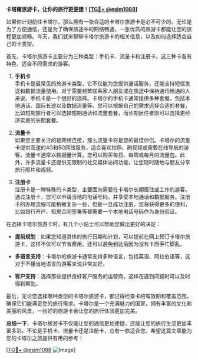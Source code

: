 **卡塔爾旅游卡，让你的旅行更便捷！[[TG💪+ @esim1088](https://t.me/s/esim1088)]**

如果你计划前往卡塔尔，那么拥有一张合适的卡塔尔旅游卡是必不可少的。无论是为了方便通信，还是为了确保旅途中的网络畅通，一张优质的旅游卡都能让您的旅程更加顺畅。今天，我们就来聊聊卡塔尔旅游卡的相关信息，以及如何选择适合自己的卡类型。

首先，卡塔尔旅游卡主要分为三种类型：手机卡、流量卡和注册卡。这三种卡各有特色，适合不同需求的游客。

1. **手机卡**  
   手机卡是最常见的旅游卡类型，它不仅能为您提供通话服务，还能支持短信发送和数据流量使用。对于需要频繁联系家人朋友或在旅途中保持通讯畅通的人来说，手机卡是一个很好的选择。卡塔尔的手机卡通常提供多种套餐，包括本地通话、国际长途以及数据流量等。您可以根据自己的需求选择合适的套餐，比如短期旅行者可以选择短期通话和流量套餐，而长期居住者则可以选择更经济实惠的长期套餐。

2. **流量卡**  
   如果您主要关注的是网络连接，那么流量卡将是您的最佳伴侣。卡塔尔的流量卡提供高速的4G和5G网络服务，适合喜欢拍照、刷视频或需要在线导航的游客。流量卡通常以数据量计算，您可以购买每日、每周或每月的流量包。此外，许多流量卡还提供无限制的社交媒体访问功能，让您随时随地与朋友分享旅行照片和视频。

3. **注册卡**  
   注册卡是一种特殊的卡类型，主要面向需要在卡塔尔长期居住或工作的游客。通过注册卡，您可以申请当地的电话号码，并享受本地通话和数据服务。注册卡的办理流程可能稍微复杂一些，但是一旦成功注册，您将获得更多的便利，比如银行开户、租房合同签署等都需要一个本地电话号码作为身份验证。

在选择卡塔尔旅游卡时，有几个小贴士可以帮助您做出更好的决定：

- **提前规划**：如果您知道具体的旅行日期和计划，可以提前在网上预订卡塔尔旅游卡，这样不仅可以节省费用，还可以避免到达后因为没有卡而手忙脚乱。
  
- **多语言支持**：卡塔尔的旅游卡通常支持多种语言，包括英语、阿拉伯语等，这对于不懂当地语言的游客来说非常友好。

- **客户支持**：选择那些提供良好客户服务的运营商，这样在遇到问题时可以及时得到帮助。

最后，无论您选择哪种类型的卡塔尔旅游卡，都记得检查卡的有效期和覆盖范围，确保它们能满足您的旅行需求。卡塔尔是一个充满魅力的国家，拥有丰富的文化和美丽的风景，一张好的旅游卡会让您的旅行体验更加完美。

**总结一下**，卡塔尔旅游卡不仅能让您的通信更加便捷，还能让您的旅行生活更加丰富多彩。不论是手机卡、流量卡还是注册卡，总有一款适合您。希望这篇文章能为您的卡塔尔之旅提供有用的参考！

[[TG💪+ @esim1088](https://t.me/s/esim1088) ![Image](https://i.postimg.cc/4NQfJmqS/Snipaste-2025-05-13-00-14-12.png)]